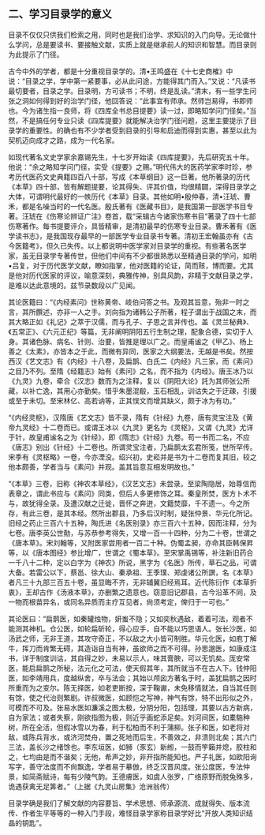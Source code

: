 ## 二、学习目录学的意义

目录不仅仅只供我们检索之用，同时也是我们治学、求知识的入门向导。无论做什么学问，总是要读书、要接触文献，实质上就是继承前人的知识和智慧。而目录则为此提示了门径。

古今中外的学者，都是十分重视目录学的。清•王鸣盛在《十七史商榷》中说：“目录之学，学中第一紧要事，必从此问途，方能得其门而入。”又说：“凡读书最切要者，目录之学。目录明，方可读书；不明，终是乱读。”清末，有一些学生问张之洞如何得到好的治学门径，他回答说：“此事宜有师承。然师岂易得，书即师也。今为诸生指一良师，将《四库全书总目提要》读一过，即略知学问门径矣。”当然，不是搞任何专业只读《四库提要》就能解决治学门径问题，这里主要提示了目录学的重要性。的确也有不少学者受到目录的引导和启迪而得到实惠，甚至以此为契机迈向成才之路，成为一代名家。

如现代著名文史学家余嘉锡先生，十七岁开始读《四库提要》，先后研究五十年。他说：“余之略知学问门径，实受《提要》之赐。”明代伟大的医药学家李时珍，参考历代医药文史典籍四百八十部，写成《本草纲目》这一巨著。他所著录的历代《本草》四十部，皆有解题提要，论其得失、评其价值，均很精闢，深得目录学之大体，可谓明代最好的一帙历代《本草》目录。其他如明•殷仲春，清•汪琥、曹禾，都是名噪当时的一代名医。殷氏著有《医藏书目》，是我国第一部医学书目专著。汪琥在《伤寒论辨证广注》卷首，载“采辑古今诸家伤寒书目”著录了四十七部伤寒著作。每书提要评介，具皆精审，是清初最早的伤寒专业目录。曹禾著有《医学读书志》，是我国现存最早的一部医学专业目录书专著。清初王宏翰虽亦有《古今医籍考》，但久已失传。以上都说明中医学家对目录学的重视。有些著名医学家，虽无目录学专著传世，但他们中间有不少都很熟悉以至精通目录的学问，如明•吕复，对于历代医学文献，瞭如指掌，他对医籍的论证，简而赅，博而要。尤其是他对历代医家的评议，喻意深刻，典雅传神，别具风韵，非精于文献目录之学，是难以达此意境的。兹节录数段以广见闻。

其论医籍曰：“《内经素问》世称黄帝、岐伯问答之书。及观其旨意，殆非一时之言，其所饌述，亦非一人之手。刘向指为诸韩公子所著，程子谓出于战国之末，而其大略正如《礼记》之萃于汉儒，而与孔子、子思之言并传也。盖《灵兰秘典》、《五常正》、《六元正纪》等篇，无非阐明阴阳五行生制之理，配象合德，实切于人身。其诸色脉、病名、针则、治要，皆推是理以广之。而皇甫谧之《甲乙》、杨上善之《太素》，亦皆本之于此，而微有异同，医家之大纲要法，无越是书矣。然按西汉《艺文志》有《内经》十八卷，及扁鹊、白氏二《内经》凡三家，而《素问》之目乃不列。至隋《经籍志》始有《素问》之名，而不指为《内经》。唐王冰乃以《九灵》九卷，牵合《汉志》数而为之注释，复以《阴阳大论》託为其师张公所藏，以补亡逸，其用心亦勤矣。惜乎朱墨混殽，玉石相乱，训诂失之于迂疎，引援或至于未切。至宋林亿、高若讷等，正其悮文而增其缺义，颇于冰为有功。”

“《内经灵枢》，汉隋唐《艺文志》皆不录，隋有《针经》九卷，唐有灵宝注及《黄帝九灵经》十二卷而已。或谓王冰以《九灵》更名为《灵枢》，又谓《九灵》尤详于针，故皇甫谧名之为《针经》，即《隋志》《针经》九卷。苟一书而二名，不应《唐志》别出《针经》十二卷也。所谓灵宝注者，乃扁鹊太玄君所笺，世所罕传。宋季有《灵枢略》一卷，今亦湮没。绍兴初，史崧并是书为十二卷而复其旧，较之他本颇善，学者当与《素问》并观。盖其旨意互相发明故也。”

“《本草》三卷，旧称《神农本草经》，《汉艺文志》未尝录。至梁陶隐居，始尊信而表章之，谓此书应与《素问》同类，但后人多更修饰之耳。秦皇所焚，医方卜术不与，故犹得全录。及遭汉献之迁徙，晋怀之奔迸，文籍焚靡，千不遗一。今之所存，有此三卷，是其本经。然所出郡县，乃多后汉时制，疑张仲景、华元化所记。旧经之药止三百六十五种，陶氏进《名医别录》亦三百六十五种，因而注释，分为七卷。唐李英公世勣，与苏恭参考得失，又增一百一十四种，分为二十卷，世谓之《唐本草》。宋刘翰等，又附医家尝用者一百二十种。伪蜀孟昶，亦命其臣韩保昇等，以《唐本图经》参比增广，世谓之《蜀本草》。至宋掌禹锡等，补注新旧药合一千八十二种，定以白字为《神农》所说，黑字为《名医》所传，草石之品，可谓大备。若雷公以下，蔡邕、徐大山、秦承祖、王季璞、郑虔诸公所譔，名《本草》者凡三十九部三百五十卷，虽显晦不齐，无非辅翼旧经焉耳。近代陈衍作《本草折衷》，王却古作《汤液本草》，亦删繁之遗意也。窃意旧记郡县，古今沿革不同，及一物而根苗异名，或同名异质而主疗互见者，尙须考定，俾归于一可也。”

其论医曰：“扁鹊医，如秦罐烛物，妍蚩不隐；又如奕秋遇敌，着着可法，观者不能测其神机。仓公医，如轮扁斫轮，得心应手，自不能以巧思语人。张长沙医，如汤武之师，无非王道，其攻守奇正，不以敌之大小皆可制胜。华元化医，如庖丁解牛，挥刀而肯繁无碍，其造诣自当有神，虽欲师之而不可得。孙思邈医，如康成注书，详于制度训诂，其自得之妙，未易以示人，味其膏腴，可以无饥矣。厐安常医，能启扁鹊之所秘，法元化之可法，使天假其年，其所就当不在古人下。钱仲阳医，如李靖用兵，度越纵舍，卒与法会；其始以颅囟方著名于时，盖犹扁鹊之因时所重而为之变尔。陈无择医，如老吏断按，深于鞠谳，未免移情就法，自当其任则有馀，使之代治则繁剧。许叔微医，如顾恺之写神，神气有馀，特不出形似之外，可模而不可及。张易水医如濂溪之图太极，分阴分阳，包括理，其要以古方新病，自为家法；或者失察，刚欲指图为极，则近乎画蛇添足矣。刘河间医，如橐駞种树，所在全活，但假冰雪以为春，利于松柏而不利于蒲柳。张子和医，如老将对敌，或陈兵背水，或济河焚舟，置之死地而后生，不善效之，非溃则北矣；其六门三法，盖长沙之绪馀也。李东垣医，如狮（豕玄）新縆，一鼓而竽籟并熄，胶柱和之，七均由是而不谐矣；无他，希声之妙，非开指所能知也。严子礼医，如欧阳询写字，善守法度而不尙飘逸，学者易于摹倣，终乏汉晋风度。张公度医，专法仲景，如简斋赋诗，每有少陵气韵。王德膚医，如虞人张罗，广络原野而脱兔殊多，诡遇获禽无足筭者。”（上据《九灵山房集》沧洲翁传）

目录学确是我们了解文献的内容要旨、学术思想、师承源流、成就得失、版本流传、作者生平等等的一种入门手段，难怪目录学家称目录学好比“开放人类知识结晶的钥匙”。
